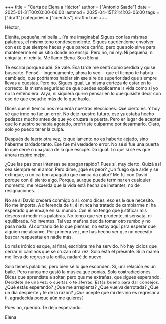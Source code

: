 +++
title = "Carta de Elena a Héctor"
author = ["Antonio Saade"]
date = 2025-01-31T00:00:00-06:00
lastmod = 2025-04-15T21:41:03-06:00
tags = ["draft"]
categories = ["cuentos"]
draft = true
+++

Héctor,

Elenita, pequeña, mi bella… ¡Ya me imaginaba! Sigues con las mismas palabras, el mismo tono condescendiente. Sigues queriéndome envolver con eso que siempre haces y que parece cariño, pero que solo sirve para mantenerme en un sitio donde no encajo. Pero no, mi rey. Ni pequeña, ni chiquita, ni reinita. Me llamo Elena. Solo Elena.

Te escribí porque dudé. Se vale. Esa tarde me sentí como perdida y quise buscarte. Pensé —ingenuamente, ahora lo veo— que el tiempo te habría cambiado, que podríamos hablar sin ese aire de superioridad que siempre llevas a cuestas. Pero no. Sigues igual. La misma certeza de estar en lo correcto, la misma seguridad de que puedes explicarme la vida como si yo no la entendiera. Vaya, ni siquiera quiero pensar en lo que quisiste decir con eso de que escuche más de lo que hablo.

Dices que el tiempo nos recuerda nuestras elecciones. Qué cierto es. Y hoy sé que irme no fue un error. No dejé nuestro futuro, ese ya estaba hecho pedazos mucho antes de que yo cruzara la puerta. Pero en lugar de aceptar que lo nuestro se había agotado, preferiste culparme por desarmarlo. Claro, solo yo puedo tener la culpa.

Después de leerte otra vez, lo que lamento no es haberte dejado, sino haberme tardado tanto. Ese fue mi verdadero error. No sé si fue una puerta lo que cerré o una jaula de la que escapé. Da igual. Lo que sí sé es que ahora respiro mejor.

¿Que las pasiones intensas se apagan rápido? Pues sí, muy cierto. Quizá así sea siempre en el amor. Pero dime, ¿qué es peor? ¿Un fuego que arde y se extingue, o un carbón apagado que nunca da calor? Me fui con David porque con él siento algo. Porque, aunque puede terminar en cualquier momento, me recuerda que la vida está hecha de instantes, no de resignaciones.

No sé si David crecerá conmigo o si, como dices, eso es lo que necesito. No me importa. A diferencia de ti, él nunca ha tratado de cambiarme ni ha esperado que encaje en su mundo. Con él no tengo que justificar mis deseos ni medir mis palabras. No tengo que ser prudente, ni sensata, ni equilibrada. No inventes. Tal vez mañana decida tomar otro rumbo y no pasa nada. Al contrario de lo que piensas, no estoy aquí para esperar que alguien me alcance. Por primera vez, me has hecho ver que no necesito buscar respuestas en nadie más.

Lo más irónico es que, al final, escribirte me ha servido. No hay ciclos que cerrar ni caminos que se cruzan otra vez. Solo está el presente. Si la marea me lleva de regreso a la orilla, nadaré de nuevo.

Solo tienes palabras, pero bien sé lo que esconden. Sí, una relación es un baile. Pero nunca me gustó la música que ponías. Solo contradicciones. Dices que aprendiste a soltar, pero que me extrañas, que sigues esperando. Decídete de una vez: o sueltas o te aferras. Estás bueno para dar consejos. ¿Qué estás esperando? ¿Que me arrepienta? ¿Que vuelva derrotada? ¿Que un día despierte y te dé la razón? ¿Que acepte que mi destino es regresar a ti, agradecida porque aún me quieres?

Pues no, querido. Te dejo esperando.

Elena
